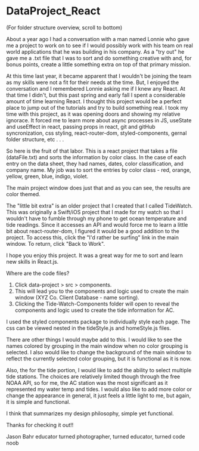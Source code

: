 # DataProject_React
(For folder structure overview, scroll to bottom)

About a year ago I had a conversation with a man named Lonnie who gave me a project to work on to see if I would possibly work with his team on
real world applications that he was building in his company. As a "try out" he gave me a .txt file that I was to sort and do something creative with
and, for bonus points, create a little something extra on top of that primary mission.

At this time last year, it became apparent that I wouldn't be joining the team as my skills were not a fit for their needs at the time.
But, I enjoyed the conversation and I remembered Lonnie asking me if I knew any React. At that time I didn't, but this past spring and early fall
I spent a considerable amount of time learning React. I thought this project would be a perfect place to jump out of the tutorials and try to build
something real. I took my time with this project, as it was opening doors and showing my relative ignorace. It forced me to learn more about
async processes in JS, useState and useEffect in react, passing props in react, git and gitHub syncronization, css styling, react-router-dom, styled-components,
gernal folder structure, etc . . .

So here is the fruit of that labor. This is a react project that takes a file (dataFile.txt) and sorts the information by color class. In the case of each entry
on the data sheet, they had names, dates, color classification, and company name. My job was to sort the entries by color class - red, orange, yellow, green, blue, 
indigo, violet.

The main project window does just that and as you can see, the results are color themed.

The "little bit extra" is an older project that I created that I called TideWatch. This was originally a Swift/iOS project that I made for my watch so that
I wouldn't have to fumble through my phone to get ocean temperature and tide readings. Since it accesses an API and would force me to learn a little bit 
about react-router-dom, I figured it would be a good addition to the project. To access this, click the "I'd rather be surfing" link in the main window.
To return, click "Back to Work".

I hope you enjoy this project. It was a great way for me to sort and learn new skills in React.js.


Where are the code files?
1. Click data-project > src > components.
2. This will lead you to the components and logic used to create the main window (XYZ Co. Client Database - name sorting).
3. Clicking the Tide-Watch-Components folder will open to reveal the components and logic used to create the tide information for AC.

I used the styled components package to individually style each page. The css can be viewed nested in the tideStyle.js and homeStyle.js files.

There are other things I would maybe add to this. I would like to see the names colored by grouping in the main window when no color grouping is selected. 
I also would like to change the background of the main window to reflect the currently selected color grouping, but it is functional as it is now.

Also, the for the tide portion, I would like to add the ability to select multiple tide stations. The choices are relatively limited though
through the free NOAA API, so for me, the AC station was the most significant as it represented my water temp and tides. 
I would also like to add more color or change the appearance in general, it just feels a little light to me, but again, it is simple and functional.

I think that summarizes my design philosophy, simple yet functional.

Thanks for checking it out!!

Jason Bahr
educator turned photographer, turned educator, turned code noob
